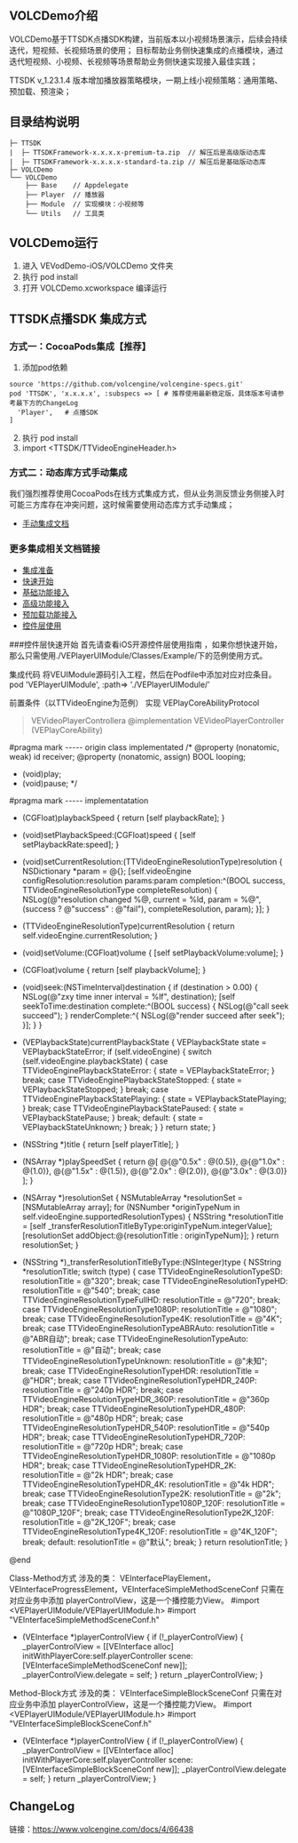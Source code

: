 ## VOLCDemo介绍

VOLCDemo基于TTSDK点播SDK构建，当前版本以小视频场景演示，后续会持续迭代，短视频、长视频场景的使用；
目标帮助业务侧快速集成的点播模块，通过迭代短视频、小视频、长视频等场景帮助业务侧快速实现接入最佳实践；

TTSDK v_1.23.1.4 版本增加播放器策略模块，一期上线小视频策略：通用策略、预加载、预渲染；




## 目录结构说明

```
├─ TTSDK 
|  ├─ TTSDKFramework-x.x.x.x-premium-ta.zip  // 解压后是高级版动态库
|  ├─ TTSDKFramework-x.x.x.x-standard-ta.zip // 解压后是基础版动态库
├─ VOLCDemo 
└── VOLCDemo
    ├── Base    // Appdelegate
    ├── Player  // 播放器
    ├── Module  // 实现模块：小视频等
    └── Utils   // 工具类
```



## VOLCDemo运行

1. 进入 VEVodDemo-iOS/VOLCDemo 文件夹
2. 执行 pod install
3. 打开 VOLCDemo.xcworkspace 编译运行



## TTSDK点播SDK 集成方式

### 方式一：CocoaPods集成【推荐】
1. 添加pod依赖
```
source 'https://github.com/volcengine/volcengine-specs.git'
pod 'TTSDK', 'x.x.x.x', :subspecs => [ # 推荐使用最新稳定版，具体版本号请参考最下方的ChangeLog 
  'Player',   # 点播SDK
]
```

2. 执行 pod install
3. import <TTSDK/TTVideoEngineHeader.h>


### 方式二：动态库方式手动集成
我们强烈推荐使用CocoaPods在线方式集成方式，但从业务测反馈业务侧接入时可能三方库存在冲突问题，这时候需要使用动态库方式手动集成；
- [手动集成文档](https://www.volcengine.com/docs/4/65775#%E6%96%B9%E6%B3%95%E4%BA%8C%EF%BC%9A%E6%89%8B%E5%B7%A5%E9%9B%86%E6%88%90)


### 更多集成相关文档链接
- [集成准备](https://www.volcengine.com/docs/4/65775)
- [快速开始](https://www.volcengine.com/docs/4/65777)
- [基础功能接入](https://www.volcengine.com/docs/4/65779)
- [高级功能接入](https://www.volcengine.com/docs/4/67626)
- [预加载功能接入](https://www.volcengine.com/docs/4/65780)
- [控件层使用](https://bytedance.feishu.cn/docx/doxcnqF1Y9NIzOQH0m8OVQ0cPFo)


###控件层快速开始
首先请查看iOS开源控件层使用指南 ，如果你想快速开始，那么只需使用./VEPlayerUIModule/Classes/Example/下的范例使用方式。

集成代码
将VEUIModule源码引入工程，然后在Podfile中添加对应对应条目。
pod 'VEPlayerUIModule', :path=> './VEPlayerUIModule/'

前置条件（以TTVideoEngine为范例）
实现 VEPlayCoreAbilityProtocol

> VEVideoPlayerControllera
@implementation VEVideoPlayerController (VEPlayCoreAbility)

#pragma mark ----- origin class implementated
/*
 @property (nonatomic, weak) id<VEPlayCoreCallBackAbilityProtocol> receiver;
 @property (nonatomic, assign) BOOL looping;
 - (void)play;
 - (void)pause;
 */


#pragma mark ----- implementatation

- (CGFloat)playbackSpeed {
    return [self playbackRate];
}

- (void)setPlaybackSpeed:(CGFloat)speed {
    [self setPlaybackRate:speed];
}

- (void)setCurrentResolution:(TTVideoEngineResolutionType)resolution {
    NSDictionary *param = @{};
    [self.videoEngine configResolution:resolution params:param completion:^(BOOL success, TTVideoEngineResolutionType completeResolution) {
        NSLog(@"resolution changed %@, current = %ld, param = %@", (success ? @"success" : @"fail"), completeResolution, param);
    }];
}

- (TTVideoEngineResolutionType)currentResolution {
    return self.videoEngine.currentResolution;
}

- (void)setVolume:(CGFloat)volume {
    [self setPlaybackVolume:volume];
}

- (CGFloat)volume {
    return [self playbackVolume];
}

- (void)seek:(NSTimeInterval)destination {
    if (destination > 0.00) {
        NSLog(@"zxy time inner interval = %lf", destination);
        [self seekToTime:destination complete:^(BOOL success) {
            NSLog(@"call seek succeed");
        } renderComplete:^{
            NSLog(@"render succeed after seek");
        }];
    }
}

- (VEPlaybackState)currentPlaybackState {
    VEPlaybackState state = VEPlaybackStateError;
    if (self.videoEngine) {
        switch (self.videoEngine.playbackState) {
            case TTVideoEnginePlaybackStateError: {
                state = VEPlaybackStateError;
            }
                break;
            case TTVideoEnginePlaybackStateStopped: {
                state = VEPlaybackStateStopped;
            }
                break;
            case TTVideoEnginePlaybackStatePlaying: {
                state = VEPlaybackStatePlaying;
            }
                break;
            case TTVideoEnginePlaybackStatePaused: {
                state = VEPlaybackStatePause;
            }
                break;
            default: {
                state = VEPlaybackStateUnknown;
            }
                break;
        }
    }
    return state;
}

- (NSString *)title {
    return [self playerTitle];
}

- (NSArray *)playSpeedSet {
    return @[
        @{@"0.5x" : @(0.5)},
        @{@"1.0x" : @(1.0)},
        @{@"1.5x" : @(1.5)},
        @{@"2.0x" : @(2.0)},
        @{@"3.0x" : @(3.0)}
    ];
}

- (NSArray *)resolutionSet {
    NSMutableArray *resolutionSet = [NSMutableArray array];
    for (NSNumber *originTypeNum in self.videoEngine.supportedResolutionTypes) {
        NSString *resolutionTitle = [self _transferResolutionTitleByType:originTypeNum.integerValue];
        [resolutionSet addObject:@{resolutionTitle : originTypeNum}];
    }
    return resolutionSet;
}

- (NSString *)_transferResolutionTitleByType:(NSInteger)type {
    NSString *resolutionTitle;
    switch (type) {
        case TTVideoEngineResolutionTypeSD:
            resolutionTitle = @"320";
            break;
        case TTVideoEngineResolutionTypeHD:
            resolutionTitle = @"540";
            break;
        case TTVideoEngineResolutionTypeFullHD:
            resolutionTitle = @"720";
            break;
        case TTVideoEngineResolutionType1080P:
            resolutionTitle = @"1080";
            break;
        case TTVideoEngineResolutionType4K:
            resolutionTitle = @"4K";
            break;
        case TTVideoEngineResolutionTypeABRAuto:
            resolutionTitle = @"ABR自动";
            break;
        case TTVideoEngineResolutionTypeAuto:
            resolutionTitle = @"自动";
            break;
        case TTVideoEngineResolutionTypeUnknown:
            resolutionTitle = @"未知";
            break;
        case TTVideoEngineResolutionTypeHDR:
            resolutionTitle = @"HDR";
            break;
        case TTVideoEngineResolutionTypeHDR_240P:
            resolutionTitle = @"240p HDR";
            break;
        case TTVideoEngineResolutionTypeHDR_360P:
            resolutionTitle = @"360p HDR";
            break;
        case TTVideoEngineResolutionTypeHDR_480P:
            resolutionTitle = @"480p HDR";
            break;
        case TTVideoEngineResolutionTypeHDR_540P:
            resolutionTitle = @"540p HDR";
            break;
        case TTVideoEngineResolutionTypeHDR_720P:
            resolutionTitle = @"720p HDR";
            break;
        case TTVideoEngineResolutionTypeHDR_1080P:
            resolutionTitle = @"1080p HDR";
            break;
        case TTVideoEngineResolutionTypeHDR_2K:
            resolutionTitle = @"2k HDR";
            break;
        case TTVideoEngineResolutionTypeHDR_4K:
            resolutionTitle = @"4k HDR";
            break;
        case TTVideoEngineResolutionType2K:
            resolutionTitle = @"2k";
            break;
        case TTVideoEngineResolutionType1080P_120F:
            resolutionTitle = @"1080P_120F";
            break;
        case TTVideoEngineResolutionType2K_120F:
            resolutionTitle = @"2K_120F";
            break;
        case TTVideoEngineResolutionType4K_120F:
            resolutionTitle = @"4K_120F";
            break;
        default:
            resolutionTitle = @"默认";
            break;
    }
    return resolutionTitle;
}

@end

Class-Method方式
涉及的类： VEInterfacePlayElement，VEInterfaceProgressElement，VEInterfaceSimpleMethodSceneConf
只需在对应业务中添加 playerControlView，这是一个播控能力View。
#import <VEPlayerUIModule/VEPlayerUIModule.h>
#import "VEInterfaceSimpleMethodSceneConf.h"

- (VEInterface *)playerControlView {
    if (!_playerControlView) {
        _playerControlView = [[VEInterface alloc] initWithPlayerCore:self.playerController scene:[VEInterfaceSimpleMethodSceneConf new]];
        _playerControlView.delegate = self;
    }
    return _playerControlView;
}

Method-Block方式
涉及的类： VEInterfaceSimpleBlockSceneConf
只需在对应业务中添加 playerControlView，这是一个播控能力View。
#import <VEPlayerUIModule/VEPlayerUIModule.h>
#import "VEInterfaceSimpleBlockSceneConf.h"

- (VEInterface *)playerControlView {
    if (!_playerControlView) {
        _playerControlView = [[VEInterface alloc] initWithPlayerCore:self.playerController scene:[VEInterfaceSimpleBlockSceneConf new]];
        _playerControlView.delegate = self;
    }
    return _playerControlView;
}





## ChangeLog
链接：https://www.volcengine.com/docs/4/66438


